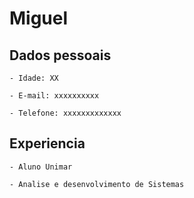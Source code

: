 # Miguel


## Dados pessoais 
    - Idade: XX

    - E-mail: xxxxxxxxxx

    - Telefone: xxxxxxxxxxxxx


## Experiencia
    
    - Aluno Unimar
    
    - Analise e desenvolvimento de Sistemas

 
